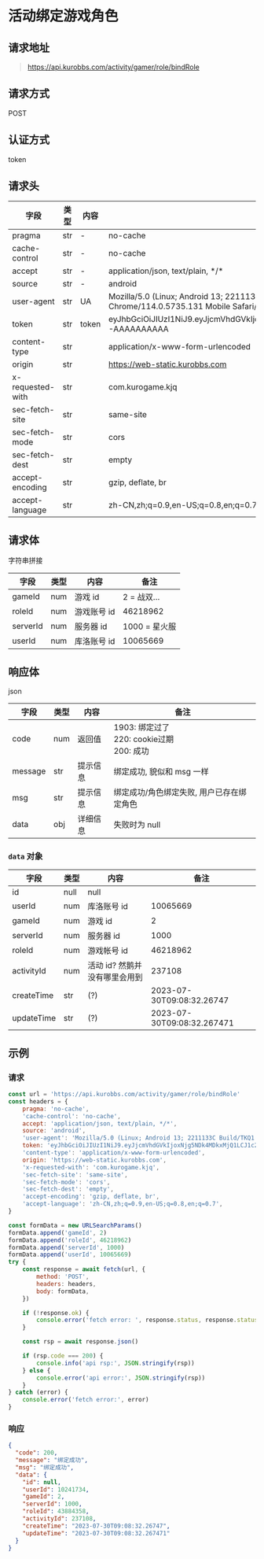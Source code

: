 # 活动绑定游戏角色

## 请求地址

> https://api.kurobbs.com/activity/gamer/role/bindRole

## 请求方式

POST

## 认证方式

token

## 请求头

| 字段             | 类型 | 内容  | 备注                                                         |
| ---------------- | ---- | ----- | ------------------------------------------------------------ |
| pragma           | str  | -     | no-cache                                                     |
| cache-control    | str  | -     | no-cache                                                     |
| accept           | str  | -     | application/json, text/plain, \*/\*                          |
| source           | str  | -     | android                                                      |
| user-agent       | str  | UA    | Mozilla/5.0 (Linux; Android 13; 2211133C Build/TKQ1.220905.001; wv) AppleWebKit/537.36 (KHTML, like Gecko) Version/4.0 Chrome/114.0.5735.131 Mobile Safari/537.36 Kuro/1.0.9 KuroGameBox/1.0.9 |
| token            | str  | token | eyJhbGciOiJIUzI1NiJ9.eyJjcmVhdGVkIjoxNjg5NDk4MDkxMjQ1LCJ1c2VySWQiOjEwMDY1NjY5fQ.AAAA_AAAAAAAAAAAAAAAAAAAAAAAAAAA-AAAAAAAAAA |
| content-type     | str  |       | application/x-www-form-urlencoded                            |
| origin           | str  |       | https://web-static.kurobbs.com                               |
| x-requested-with | str  |       | com.kurogame.kjq                                             |
| sec-fetch-site   | str  |       | same-site                                                    |
| sec-fetch-mode   | str  |       | cors                                                         |
| sec-fetch-dest   | str  |       | empty                                                        |
| accept-encoding  | str  |       | gzip, deflate, br                                            |
| accept-language  | str  |       | zh-CN,zh;q=0.9,en-US;q=0.8,en;q=0.7                          |

## 请求体

字符串拼接

| 字段     | 类型 | 内容        | 备注          |
| -------- | ---- | ----------- | ------------- |
| gameId   | num  | 游戏 id     | 2 = 战双…     |
| roleId   | num  | 游戏账号 id | 46218962      |
| serverId | num  | 服务器 id   | 1000 = 星火服 |
| userId   | num  | 库洛账号 id | 10065669      |

## 响应体

json

| 字段    | 类型 | 内容     | 备注                                               |
| ------- | ---- | -------- | -------------------------------------------------- |
| code    | num  | 返回值   | 1903: 绑定过了<br />220: cookie过期<br />200: 成功 |
| message | str  | 提示信息 | 绑定成功, 貌似和 msg 一样                          |
| msg     | str  | 提示信息 | 绑定成功/角色绑定失败, 用户已存在绑定角色          |
| data    | obj  | 详细信息 | 失败时为 null                                      |

### `data` 对象

| 字段       | 类型 | 内容                          | 备注                       |
| ---------- | ---- | ----------------------------- | -------------------------- |
| id         | null | null                          |                            |
| userId     | num  | 库洛账号 id                   | 10065669                   |
| gameId     | num  | 游戏 id                       | 2                          |
| serverId   | num  | 服务器 id                     | 1000                       |
| roleId     | num  | 游戏帐号 id                   | 46218962                   |
| activityId | num  | 活动 id? 然鹅并没有哪里会用到 | 237108                     |
| createTime | str  | (?)                           | 2023-07-30T09:08:32.26747  |
| updateTime | str  | (?)                           | 2023-07-30T09:08:32.267471 |

## 示例

### 请求

```js
const url = 'https://api.kurobbs.com/activity/gamer/role/bindRole'
const headers = {
    pragma: 'no-cache',
    'cache-control': 'no-cache',
    accept: 'application/json, text/plain, */*',
    source: 'android',
    'user-agent': 'Mozilla/5.0 (Linux; Android 13; 2211133C Build/TKQ1.220905.001; wv) AppleWebKit/537.36 (KHTML, like Gecko) Version/4.0 Chrome/114.0.5735.131 Mobile Safari/537.36 Kuro/1.0.9 KuroGameBox/1.0.9',
    token: 'eyJhbGciOiJIUzI1NiJ9.eyJjcmVhdGVkIjoxNjg5NDk4MDkxMjQ1LCJ1c2VySWQiOjEwMDY1NjY5fQ.AAAA_AAAAAAAAAAAAAAAAAAAAAAAAAAA-AAAAAAAAAA',
    'content-type': 'application/x-www-form-urlencoded',
    origin: 'https://web-static.kurobbs.com',
    'x-requested-with': 'com.kurogame.kjq',
    'sec-fetch-site': 'same-site',
    'sec-fetch-mode': 'cors',
    'sec-fetch-dest': 'empty',
    'accept-encoding': 'gzip, deflate, br',
    'accept-language': 'zh-CN,zh;q=0.9,en-US;q=0.8,en;q=0.7',
}

const formData = new URLSearchParams()
formData.append('gameId', 2)
formData.append('roleId', 46218962)
formData.append('serverId', 1000)
formData.append('userId', 10065669)
try {
    const response = await fetch(url, {
        method: 'POST',
        headers: headers,
        body: formData,
    })

    if (!response.ok) {
        console.error('fetch error: ', response.status, response.statusText)
    }

    const rsp = await response.json()

    if (rsp.code === 200) {
        console.info('api rsp:', JSON.stringify(rsp))
    } else {
        console.error('api error:', JSON.stringify(rsp))
    }
} catch (error) {
    console.error('fetch error:', error)
}
```

### 响应

```json
{
  "code": 200,
  "message": "绑定成功",
  "msg": "绑定成功",
  "data": {
    "id": null,
    "userId": 10241734,
    "gameId": 2,
    "serverId": 1000,
    "roleId": 43884358,
    "activityId": 237108,
    "createTime": "2023-07-30T09:08:32.26747",
    "updateTime": "2023-07-30T09:08:32.267471"
  }
}
```